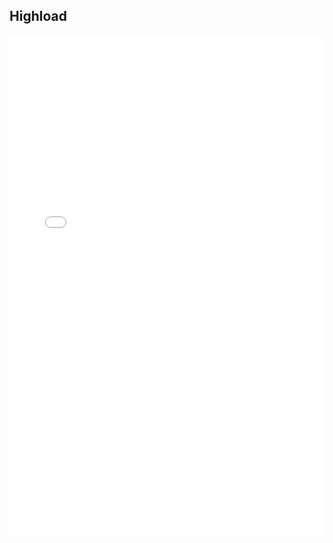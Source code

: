 ## Highload

<iframe width="100%" height="800" src="//jsfiddle.net/Zeffirsky/r18vLcwq/embed/js,result/" allowfullscreen="allowfullscreen" allowpaymentrequest frameborder="0"></iframe>
